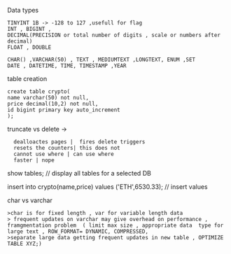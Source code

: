 Data types 

    TINYINT 1B -> -128 to 127 ,usefull for flag 
    INT , BIGINT ,
    DECIMAL(PRECISION or total number of digits , scale or numbers after decimal)
    FLOAT , DOUBLE 

    CHAR() ,VARCHAR(50) , TEXT , MEDIUMTEXT ,LONGTEXT, ENUM ,SET 
    DATE , DATETIME, TIME, TIMESTAMP ,YEAR

table creation 

    create table crypto(
    name varchar(50) not null, 
    price decimal(10,2) not null, 
    id bigint primary key auto_increment
    );



truncate vs delete -> 

      dealloactes pages |  fires delete triggers 
      resets the counters| this does not 
      cannot use where | can use where 
      faster | nope 



      

show tables; // display all tables for a selected DB 

insert into crypto(name,price) values ('ETH',6530.33);  // insert values 



char vs varchar 

    >char is for fixed length , var for variable length data
    > frequent updates on varchar may give overhead on performance , framgmentation problem  ( limit max size , appropriate data  type for large text , ROW_FORMAT= DYNAMIC, COMPRESSED,
    >separate large data getting frequent updates in new table , OPTIMIZE TABLE XYZ;)



